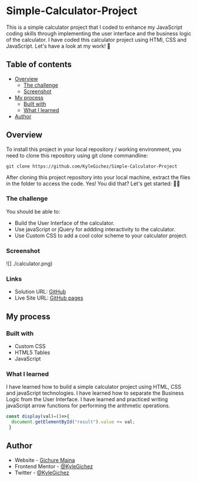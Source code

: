 # Simple-Calculator-Project
This is a simple calculator project that I coded to enhance my JavaScript coding skills through implementing the user interface and the business logic of the calculator.
I have coded this calculator project using HTMl, CSS and JavaScript. Let's have a look at my work! :wave:

## Table of contents

- [Overview](#overview)
  - [The challenge](#the-challenge)
  - [Screenshot](#screenshot)
- [My process](#my-process)
  - [Built with](#built-with)
  - [What I learned](#what-i-learned)
- [Author](#author)

## Overview
To install this project in your local repository / working environment, you need to clone this repository using git clone commandline:
````Using git clone
git clone https://github.com/KyleGichez/Simple-Calculator-Project
````
After cloning this project repository into your local machine, extract the files in the folder to access the code.
Yes! You did that? Let's get started: 🚶‍♂️ 

### The challenge

You should be able to:

- Build the User Interface of the calculator.
- Use javaScript or jQuery for addding interactivity to the calculator.
- Use Custom CSS to add a cool color scheme to your calculator project.

### Screenshot
![] ./calculator.png)

### Links

- Solution URL: [GitHub](https://github.com/KyleGichez/Simple-Calculator-Project)
- Live Site URL: [GitHub pages](https://kylegichez.github.io/Simple-Calculator-Project/)

## My process

### Built with

- Custom CSS
- HTML5 Tables
- JavaScript

### What I learned

I have learned how to build a simple calculator project using HTML, CSS and javaScript technologies. I have learned how to separate the Business Logic from the User Interface. I have learned and practiced writing javaScript arrow functions for performing the arithmetic operations.
```javaScript
const display(val)=()=>{
  document.getElementById("result").value += val;
 }
```
## Author

- Website - [Gichure Maina](https://www.linkedin.com/in/gichure-maina-a45aab202/)
- Frontend Mentor - [@KyleGichez](https://www.frontendmentor.io/profile/KyleGichez)
- Twitter - [@KyleGichez](https://www.twitter.com/KyleGichez)
